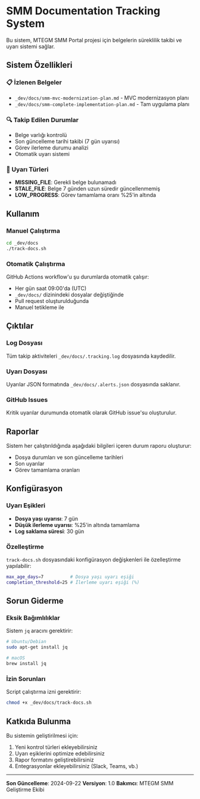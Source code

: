 # SMM Documentation Tracking System

Bu sistem, MTEGM SMM Portal projesi için belgelerin süreklilik takibi ve uyarı sistemi sağlar.

## Sistem Özellikleri

### 📋 İzlenen Belgeler
- `_dev/docs/smm-mvc-modernization-plan.md` - MVC modernizasyon planı
- `_dev/docs/smm-complete-implementation-plan.md` - Tam uygulama planı

### 🔍 Takip Edilen Durumlar
- Belge varlığı kontrolü
- Son güncelleme tarihi takibi (7 gün uyarısı)
- Görev ilerleme durumu analizi
- Otomatik uyarı sistemi

### 🚨 Uyarı Türleri
- **MISSING_FILE**: Gerekli belge bulunamadı
- **STALE_FILE**: Belge 7 günden uzun süredir güncellenmemiş
- **LOW_PROGRESS**: Görev tamamlama oranı %25'in altında

## Kullanım

### Manuel Çalıştırma
```bash
cd _dev/docs
./track-docs.sh
```

### Otomatik Çalıştırma
GitHub Actions workflow'u şu durumlarda otomatik çalışır:
- Her gün saat 09:00'da (UTC)
- `_dev/docs/` dizinindeki dosyalar değiştiğinde
- Pull request oluşturulduğunda
- Manuel tetikleme ile

## Çıktılar

### Log Dosyası
Tüm takip aktiviteleri `_dev/docs/.tracking.log` dosyasında kaydedilir.

### Uyarı Dosyası
Uyarılar JSON formatında `_dev/docs/.alerts.json` dosyasında saklanır.

### GitHub Issues
Kritik uyarılar durumunda otomatik olarak GitHub issue'su oluşturulur.

## Raporlar

Sistem her çalıştırıldığında aşağıdaki bilgileri içeren durum raporu oluşturur:
- Dosya durumları ve son güncelleme tarihleri
- Son uyarılar
- Görev tamamlama oranları

## Konfigürasyon

### Uyarı Eşikleri
- **Dosya yaşı uyarısı**: 7 gün
- **Düşük ilerleme uyarısı**: %25'in altında tamamlama
- **Log saklama süresi**: 30 gün

### Özelleştirme
`track-docs.sh` dosyasındaki konfigürasyon değişkenleri ile özelleştirme yapılabilir:
```bash
max_age_days=7          # Dosya yaşı uyarı eşiği
completion_threshold=25 # İlerleme uyarı eşiği (%)
```

## Sorun Giderme

### Eksik Bağımlılıklar
Sistem `jq` aracını gerektirir:
```bash
# Ubuntu/Debian
sudo apt-get install jq

# macOS
brew install jq
```

### İzin Sorunları
Script çalıştırma izni gerektirir:
```bash
chmod +x _dev/docs/track-docs.sh
```

## Katkıda Bulunma

Bu sistemin geliştirilmesi için:
1. Yeni kontrol türleri ekleyebilirsiniz
2. Uyarı eşiklerini optimize edebilirsiniz
3. Rapor formatını geliştirebilirsiniz
4. Entegrasyonlar ekleyebilirsiniz (Slack, Teams, vb.)

---
**Son Güncelleme**: 2024-09-22
**Versiyon**: 1.0
**Bakımcı**: MTEGM SMM Geliştirme Ekibi